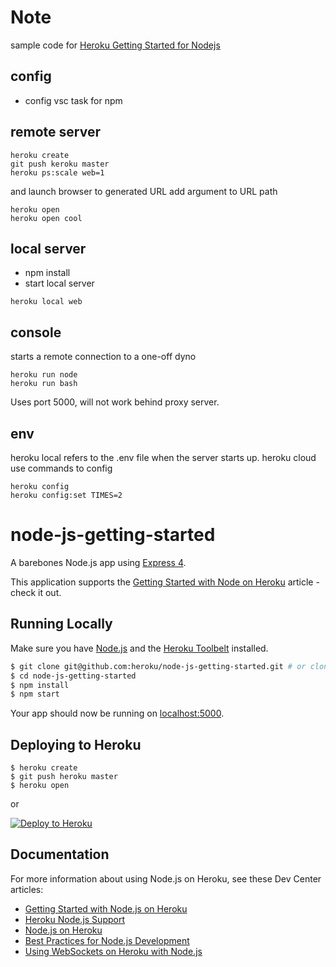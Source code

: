 # Note

sample code for [Heroku Getting Started for Nodejs](https://devcenter.heroku.com/articles/getting-started-with-nodejs)

## config

* config vsc task for npm

## remote server
```command
heroku create
git push keroku master
heroku ps:scale web=1
```
and launch browser to generated URL
add argument to URL path
```command
heroku open
heroku open cool
```
## local server
* npm install
* start local server
```command
heroku local web 
```

## console
starts a remote connection to a one-off dyno
```command
heroku run node
heroku run bash
```
Uses port 5000, will not work behind proxy server.

## env
heroku local refers to the .env file when the server starts up.
heroku cloud use commands to config
```command
heroku config
heroku config:set TIMES=2
```

# node-js-getting-started

A barebones Node.js app using [Express 4](http://expressjs.com/).

This application supports the [Getting Started with Node on Heroku](https://devcenter.heroku.com/articles/getting-started-with-nodejs) article - check it out.

## Running Locally

Make sure you have [Node.js](http://nodejs.org/) and the [Heroku Toolbelt](https://toolbelt.heroku.com/) installed.

```sh
$ git clone git@github.com:heroku/node-js-getting-started.git # or clone your own fork
$ cd node-js-getting-started
$ npm install
$ npm start
```

Your app should now be running on [localhost:5000](http://localhost:5000/).

## Deploying to Heroku

```
$ heroku create
$ git push heroku master
$ heroku open
```
or

[![Deploy to Heroku](https://www.herokucdn.com/deploy/button.png)](https://heroku.com/deploy)

## Documentation

For more information about using Node.js on Heroku, see these Dev Center articles:

- [Getting Started with Node.js on Heroku](https://devcenter.heroku.com/articles/getting-started-with-nodejs)
- [Heroku Node.js Support](https://devcenter.heroku.com/articles/nodejs-support)
- [Node.js on Heroku](https://devcenter.heroku.com/categories/nodejs)
- [Best Practices for Node.js Development](https://devcenter.heroku.com/articles/node-best-practices)
- [Using WebSockets on Heroku with Node.js](https://devcenter.heroku.com/articles/node-websockets)
